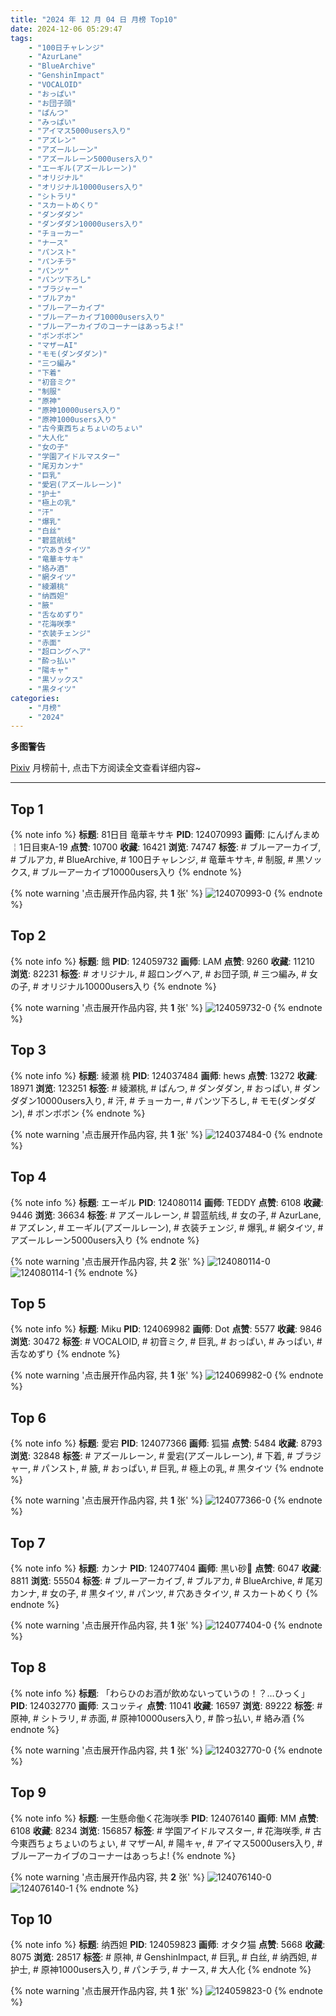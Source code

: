 ```yaml
---
title: "2024 年 12 月 04 日 月榜 Top10"
date: 2024-12-06 05:29:47
tags:
    - "100日チャレンジ"
    - "AzurLane"
    - "BlueArchive"
    - "GenshinImpact"
    - "VOCALOID"
    - "おっぱい"
    - "お団子頭"
    - "ぱんつ"
    - "みっぱい"
    - "アイマス5000users入り"
    - "アズレン"
    - "アズールレーン"
    - "アズールレーン5000users入り"
    - "エーギル(アズールレーン)"
    - "オリジナル"
    - "オリジナル10000users入り"
    - "シトラリ"
    - "スカートめくり"
    - "ダンダダン"
    - "ダンダダン10000users入り"
    - "チョーカー"
    - "ナース"
    - "パンスト"
    - "パンチラ"
    - "パンツ"
    - "パンツ下ろし"
    - "ブラジャー"
    - "ブルアカ"
    - "ブルーアーカイブ"
    - "ブルーアーカイブ10000users入り"
    - "ブルーアーカイブのコーナーはあっちよ!"
    - "ボンボボン"
    - "マザーAI"
    - "モモ(ダンダダン)"
    - "三つ編み"
    - "下着"
    - "初音ミク"
    - "制服"
    - "原神"
    - "原神10000users入り"
    - "原神1000users入り"
    - "古今東西ちょちょいのちょい"
    - "大人化"
    - "女の子"
    - "学園アイドルマスター"
    - "尾刃カンナ"
    - "巨乳"
    - "愛宕(アズールレーン)"
    - "护士"
    - "極上の乳"
    - "汗"
    - "爆乳"
    - "白丝"
    - "碧蓝航线"
    - "穴あきタイツ"
    - "竜華キサキ"
    - "絡み酒"
    - "網タイツ"
    - "綾瀬桃"
    - "纳西妲"
    - "腋"
    - "舌なめずり"
    - "花海咲季"
    - "衣装チェンジ"
    - "赤面"
    - "超ロングヘア"
    - "酔っ払い"
    - "陽キャ"
    - "黒ソックス"
    - "黒タイツ"
categories:
    - "月榜"
    - "2024"
---
```


<i class="fa fa-triangle-exclamation"></i>**多图警告**<i class="fa fa-triangle-exclamation"></i>

[Pixiv](https://www.pixiv.net/) 月榜前十, 点击下方阅读全文查看详细内容~

<!-- more -->

---

## Top 1

{% note info %}
**标题**: 81日目 竜華キサキ
**PID**: 124070993 **画师**: にんげんまめ￤1日目東A-19
**点赞**: 10700 **收藏**: 16421 **浏览**: 74747
**标签**: # ブルーアーカイブ, # ブルアカ, # BlueArchive, # 100日チャレンジ, # 竜華キサキ, # 制服, # 黒ソックス, # ブルーアーカイブ10000users入り
{% endnote %}

{% note warning '点击展开作品内容, 共 **1** 张' %}
![124070993-0](https://i.pixiv.re/img-original/img/2024/11/07/12/52/22/124070993_p0.png)
{% endnote %}

## Top 2

{% note info %}
**标题**: 餓
**PID**: 124059732 **画师**: LAM
**点赞**: 9260 **收藏**: 11210 **浏览**: 82231
**标签**: # オリジナル, # 超ロングヘア, # お団子頭, # 三つ編み, # 女の子, # オリジナル10000users入り
{% endnote %}

{% note warning '点击展开作品内容, 共 **1** 张' %}
![124059732-0](https://i.pixiv.re/img-original/img/2024/11/07/00/00/05/124059732_p0.jpg)
{% endnote %}

## Top 3

{% note info %}
**标题**: 綾瀬 桃
**PID**: 124037484 **画师**: hews
**点赞**: 13272 **收藏**: 18971 **浏览**: 123251
**标签**: # 綾瀬桃, # ぱんつ, # ダンダダン, # おっぱい, # ダンダダン10000users入り, # 汗, # チョーカー, # パンツ下ろし, # モモ(ダンダダン), # ボンボボン
{% endnote %}

{% note warning '点击展开作品内容, 共 **1** 张' %}
![124037484-0](https://i.pixiv.re/img-original/img/2024/11/06/03/27/55/124037484_p0.png)
{% endnote %}

## Top 4

{% note info %}
**标题**: エーギル
**PID**: 124080114 **画师**: TEDDY
**点赞**: 6108 **收藏**: 9446 **浏览**: 36634
**标签**: # アズールレーン, # 碧蓝航线, # 女の子, # AzurLane, # アズレン, # エーギル(アズールレーン), # 衣装チェンジ, # 爆乳, # 網タイツ, # アズールレーン5000users入り
{% endnote %}

{% note warning '点击展开作品内容, 共 **2** 张' %}
![124080114-0](https://i.pixiv.re/img-original/img/2024/11/07/20/33/27/124080114_p0.jpg)
![124080114-1](https://i.pixiv.re/img-original/img/2024/11/07/20/33/27/124080114_p1.jpg)
{% endnote %}

## Top 5

{% note info %}
**标题**: Miku
**PID**: 124069982 **画师**: Dot
**点赞**: 5577 **收藏**: 9846 **浏览**: 30472
**标签**: # VOCALOID, # 初音ミク, # 巨乳, # おっぱい, # みっぱい, # 舌なめずり
{% endnote %}

{% note warning '点击展开作品内容, 共 **1** 张' %}
![124069982-0](https://i.pixiv.re/img-original/img/2024/11/07/11/49/36/124069982_p0.png)
{% endnote %}

## Top 6

{% note info %}
**标题**: 愛宕
**PID**: 124077366 **画师**: 狐猫
**点赞**: 5484 **收藏**: 8793 **浏览**: 32848
**标签**: # アズールレーン, # 愛宕(アズールレーン), # 下着, # ブラジャー, # パンスト, # 腋, # おっぱい, # 巨乳, # 極上の乳, # 黒タイツ
{% endnote %}

{% note warning '点击展开作品内容, 共 **1** 张' %}
![124077366-0](https://i.pixiv.re/img-original/img/2024/11/07/18/55/14/124077366_p0.jpg)
{% endnote %}

## Top 7

{% note info %}
**标题**: カンナ
**PID**: 124077404 **画师**: 黒い砂🔞
**点赞**: 6047 **收藏**: 8811 **浏览**: 55504
**标签**: # ブルーアーカイブ, # ブルアカ, # BlueArchive, # 尾刃カンナ, # 女の子, # 黒タイツ, # パンツ, # 穴あきタイツ, # スカートめくり
{% endnote %}

{% note warning '点击展开作品内容, 共 **1** 张' %}
![124077404-0](https://i.pixiv.re/img-original/img/2024/11/07/18/57/04/124077404_p0.jpg)
{% endnote %}

## Top 8

{% note info %}
**标题**: 「わらひのお酒が飲めないっていうの！？…ひっく」
**PID**: 124032770 **画师**: スコッティ
**点赞**: 11041 **收藏**: 16597 **浏览**: 89222
**标签**: # 原神, # シトラリ, # 赤面, # 原神10000users入り, # 酔っ払い, # 絡み酒
{% endnote %}

{% note warning '点击展开作品内容, 共 **1** 张' %}
![124032770-0](https://i.pixiv.re/img-original/img/2024/11/06/00/00/07/124032770_p0.jpg)
{% endnote %}

## Top 9

{% note info %}
**标题**: 一生懸命働く花海咲季
**PID**: 124076140 **画师**: MM
**点赞**: 6108 **收藏**: 8234 **浏览**: 156857
**标签**: # 学園アイドルマスター, # 花海咲季, # 古今東西ちょちょいのちょい, # マザーAI, # 陽キャ, # アイマス5000users入り, # ブルーアーカイブのコーナーはあっちよ!
{% endnote %}

{% note warning '点击展开作品内容, 共 **2** 张' %}
![124076140-0](https://i.pixiv.re/img-original/img/2024/11/07/18/01/43/124076140_p0.png)
![124076140-1](https://i.pixiv.re/img-original/img/2024/11/07/18/01/43/124076140_p1.png)
{% endnote %}

## Top 10

{% note info %}
**标题**: 纳西妲
**PID**: 124059823 **画师**: オタク猫
**点赞**: 5668 **收藏**: 8075 **浏览**: 28517
**标签**: # 原神, # GenshinImpact, # 巨乳, # 白丝, # 纳西妲, # 护士, # 原神1000users入り, # パンチラ, # ナース, # 大人化
{% endnote %}

{% note warning '点击展开作品内容, 共 **1** 张' %}
![124059823-0](https://i.pixiv.re/img-original/img/2024/11/07/00/00/21/124059823_p0.jpg)
{% endnote %}

